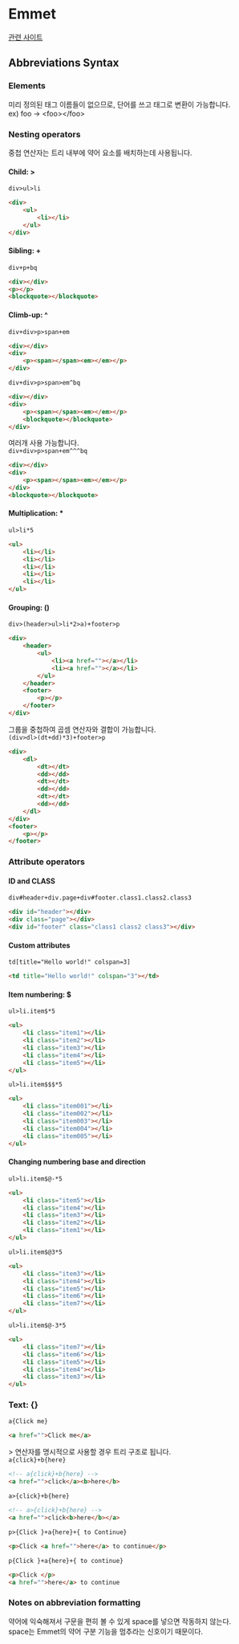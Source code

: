 # Emmet
[관련 사이트](http://docs.emmet.io/abbreviations/syntax/)
## Abbreviations Syntax
### Elements
미리 정의된 태그 이름들이 없으므로, 단어를 쓰고 태그로 변환이 가능합니다.  
ex) foo -> \<foo>\</foo>  
### Nesting operators
중첩 연산자는 트리 내부에 약어 요소를 배치하는데 사용됩니다.  
#### Child: >
`div>ul>li`

```html
<div>
	<ul>
		<li></li>
	</ul>
</div>
```

#### Sibling: +
`div+p+bq`

```html
<div></div>
<p></p>
<blockquote></blockquote>
```

#### Climb-up: ^
`div+div>p>span+em`

```html
<div></div>
<div>
	<p><span></span><em></em></p>
</div>
```

`div+div>p>span>em^bq`

```html
<div></div>
<div>
	<p><span></span><em></em></p>
	<blockquote></blockquote>
</div>
```
여러개 사용 가능합니다.  
`div+div>p>span+em^^^bq`

```html
<div></div>
<div>
	<p><span></span><em></em></p>
</div>
<blockquote></blockquote>
```

#### Multiplication: *
`ul>li*5`

```html
<ul>
	<li></li>
	<li></li>
	<li></li>
	<li></li>
	<li></li>
</ul>
```

#### Grouping: ()
`div>(header>ul>li*2>a)+footer>p`

```html
<div>
	<header>
		<ul>
			<li><a href=""></a></li>
			<li><a href=""></a></li>
		</ul>
	</header>
	<footer>
		<p></p>
	</footer>
</div>
```
그룹을 중첩하여 곱셈 연산자와 결합이 가능합니다.  
`(div>dl>(dt+dd)*3)+footer>p`

```html
<div>
	<dl>
		<dt></dt>
		<dd></dd>
		<dt></dt>
		<dd></dd>
		<dt></dt>
		<dd></dd>
	</dl>
</div>
<footer>
	<p></p>
</footer>
```

### Attribute operators

#### ID and CLASS
`div#header+div.page+div#footer.class1.class2.class3`

```html
<div id="header"></div>
<div class="page"></div>
<div id="footer" class="class1 class2 class3"></div>
```

#### Custom attributes
`td[title="Hello world!" colspan=3]`

```html
<td title="Hello world!" colspan="3"></td>
```

#### Item numbering: $
`ul>li.item$*5`

```html
<ul>
	<li class="item1"></li>
	<li class="item2"></li>
	<li class="item3"></li>
	<li class="item4"></li>
	<li class="item5"></li>
</ul>
```

`ul>li.item$$$*5`

```html
<ul>
	<li class="item001"></li>
	<li class="item002"></li>
	<li class="item003"></li>
	<li class="item004"></li>
	<li class="item005"></li>
</ul>	
```

#### Changing numbering base and direction
`ul>li.item$@-*5`

```html
<ul>
	<li class="item5"></li>
	<li class="item4"></li>
	<li class="item3"></li>
	<li class="item2"></li>
	<li class="item1"></li>
</ul>
```

`ul>li.item$@3*5`

```html
<ul>
	<li class="item3"></li>
	<li class="item4"></li>
	<li class="item5"></li>
	<li class="item6"></li>
	<li class="item7"></li>
</ul>
```

`ul>li.item$@-3*5`

```html
<ul>
	<li class="item7"></li>
	<li class="item6"></li>
	<li class="item5"></li>
	<li class="item4"></li>
	<li class="item3"></li>
</ul>
```

### Text: {}
`a{Click me}`

```html
<a href="">Click me</a>
```

\> 연산자를 명시적으로 사용할 경우 트리 구조로 됩니다.  
`a{click}+b{here}`

```html
<!-- a{click}+b{here} -->
<a href="">click</a><b>here</b>
```

`a>{click}+b{here}`

```html
<!-- a>{click}+b{here} -->
<a href="">click<b>here</b></a>
```

`p>{Click }+a{here}+{ to Continue}`

```html
<p>Click <a href="">here</a> to continue</p>
```

`p{Click }+a{here}+{ to continue}`

```html
<p>Click </p>
<a href="">here</a> to continue
```

### Notes on abbreviation formatting
약어에 익숙해져서 구문을 편히 볼 수 있게 space를 넣으면 작동하지 않는다.  
space는 Emmet의 약어 구분 기능을 멈추라는 신호이기 때문이다.